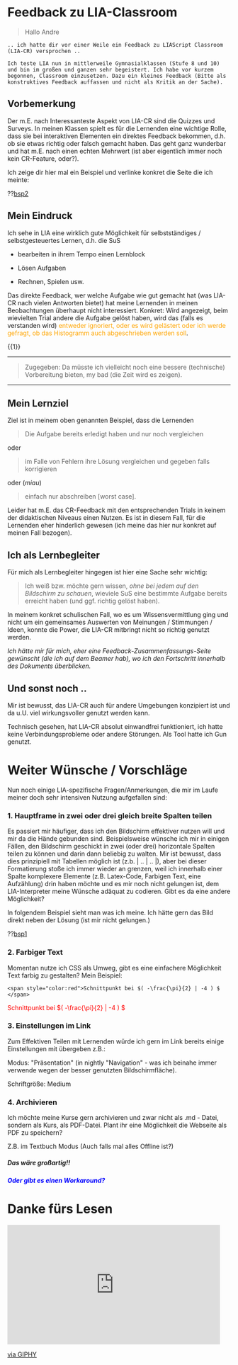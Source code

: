 <!--
author: Christian Golnik

language: de

link: https://gist.githubusercontent.com/andre-dietrich/3c69f68b2c4d80c8c6eb177229ae1ae8/raw/31cde15c4a7f3c2eda7d5ebdea440205f366acad/hideCircle.css

-->

# Feedback zu LIA-Classroom


> Hallo Andre

    .. ich hatte dir vor einer Weile ein Feedback zu LIAScript Classroom (LIA-CR) versprochen .. 

    Ich teste LIA nun in mittlerweile Gymnasialklassen (Stufe 8 und 10) und bin im großen und ganzen sehr begeistert. Ich habe vor kurzem begonnen, Classroom einzusetzen. Dazu ein kleines Feedback (Bitte als konstruktives Feedback auffassen und nicht als Kritik an der Sache).

## Vorbemerkung

Der m.E. nach Interessanteste Aspekt von LIA-CR sind die Quizzes und Surveys. In meinen Klassen spielt es für die Lernenden eine wichtige Rolle, dass sie bei interaktiven Elementen ein direktes Feedback bekommen, d.h. ob sie etwas richtig oder falsch gemacht haben. Das geht ganz wunderbar und hat m.E. nach einen echten Mehrwert (ist aber eigentlich immer noch kein CR-Feature, oder?). 

Ich zeige dir hier mal ein Beispiel und verlinke konkret die Seite die ich meinte:

??[bsp2](https://liascript.github.io/nightly/?https://raw.githubusercontent.com/wulstbug/Klotzsche/master/Skripte/LIA/bsp2.md#1)

## Mein Eindruck

Ich sehe in LIA eine wirklich gute Möglichkeit für selbstständiges / selbstgesteuertes Lernen, d.h. die SuS     

 - bearbeiten in ihrem Tempo einen Lernblock

 - Lösen Aufgaben

 - Rechnen, Spielen usw. 
    
Das direkte Feedback, wer welche Aufgabe wie gut gemacht hat (was LIA-CR nach vielen Antworten bietet) hat meine Lernenden in meinen Beobachtungen überhaupt nicht interessiert. Konkret: Wird angezeigt, beim wievielten Trial andere die Aufgabe gelöst haben, wird das (falls es verstanden wird) <span style="color:orange">entweder ignoriert, oder es wird gelästert oder ich werde gefragt, ob das Histogramm auch abgeschrieben werden soll</span>. 

{{1}}
***************
> Zugegeben: Da müsste ich vielleicht noch eine bessere (technische) Vorbereitung bieten, my bad (die Zeit wird es zeigen).
***************

## Mein Lernziel

Ziel ist in meinem oben genannten Beispiel, dass die Lernenden 

> Die Aufgabe bereits erledigt haben und nur noch vergleichen 

oder 

> im Falle von Fehlern ihre Lösung vergleichen und gegeben falls korrigieren 

oder (_miau_)

> einfach nur abschreiben [worst case]. 

Leider hat m.E. das CR-Feedback mit den entsprechenden Trials in keinem der didaktischen Niveaus einen Nutzen. Es ist in diesem Fall, für die Lernenden eher hinderlich gewesen (ich meine das hier nur konkret auf meinen Fall bezogen).

## Ich als Lernbegleiter

Für mich als Lernbegleiter hingegen ist hier eine Sache sehr wichtig: 

> Ich weiß bzw. möchte gern wissen, _ohne bei jedem auf den Bildschirm zu schauen_, wieviele SuS eine bestimmte Aufgabe bereits erreicht haben (und ggf. richtig gelöst haben). 

In meinem konkret schulischen Fall, wo es um Wissensvermittlung ging und nicht um ein gemeinsames Auswerten von Meinungen / Stimmungen / Ideen, konnte die Power, die LIA-CR mitbringt nicht so richtig genutzt werden. 

_Ich hätte mir für mich, eher eine Feedback-Zusammenfassungs-Seite gewünscht (die ich auf dem Beamer hab), wo ich den Fortschritt innerhalb des Dokuments überblicken._

## Und sonst noch ..

Mir ist bewusst, das LIA-CR auch für andere Umgebungen konzipiert ist und da u.U. viel wirkungsvoller genutzt werden kann.

Technisch gesehen, hat LIA-CR absolut einwandfrei funktioniert, ich hatte keine Verbindungsprobleme oder andere Störungen. Als Tool hatte ich Gun genutzt.

# Weiter Wünsche / Vorschläge

Nun noch einige LIA-spezifische Fragen/Anmerkungen, die mir im Laufe meiner doch sehr intensiven Nutzung aufgefallen sind:

### 1. Hauptframe in zwei oder drei gleich breite Spalten teilen

Es passiert mir häufiger, dass ich den Bildschirm effektiver nutzen will und mir da die Hände gebunden sind. Beispielsweise wünsche ich mir in einigen Fällen, den Bildschirm geschickt in zwei (oder drei) horizontale Spalten teilen zu können und darin dann beliebig zu walten. Mir ist bewusst, dass dies prinzipiell mit Tabellen möglich ist (z.b. | .. | .. |), aber bei dieser Formatierung stoße ich immer wieder an grenzen, weil ich innerhalb einer Spalte komplexere Elemente (z.B. Latex-Code, Farbigen Text, eine Aufzählung) drin haben möchte und es mir noch nicht gelungen ist, dem LIA-Interpreter meine Wünsche adäquat zu codieren. Gibt es da eine andere Möglichkeit?

In folgendem Beispiel sieht man was ich meine. Ich hätte gern das Bild direkt neben der Lösung (ist mir nicht gelungen.)

??[bsp1](https://liascript.github.io/nightly/?https://raw.githubusercontent.com/wulstbug/Klotzsche/master/Skripte/LIA/bsp1.md)

### 2. Farbiger Text 

Momentan nutze ich CSS als Umweg, gibt es eine einfachere Möglichkeit Text farbig zu gestalten? Mein Beispiel:

`<span style="color:red">Schnittpunkt bei $( -\frac{\pi}{2} | -4 ) $ </span>`

<span style="color:red">Schnittpunkt bei $( -\frac{\pi}{2} | -4 ) $ </span>



### 3. Einstellungen im Link

Zum Effektiven Teilen mit Lernenden würde ich gern im Link bereits einige Einstellungen mit übergeben z.B.:

Modus: "Präsentation" (in nightly "Navigation" - was ich beinahe immer verwende wegen der besser genutzten Bildschirmfläche).

Schriftgröße: Medium

### 4. Archivieren

Ich möchte meine Kurse gern archivieren und zwar nicht als .md - Datei, sondern als Kurs, als PDF-Datei. Plant ihr eine Möglichkeit die Webseite als PDF zu speichern? 

Z.B. im Textbuch Modus (Auch falls mal alles Offline ist?) 

<span style="color:orange">***<H5>Das wäre großartig!!</H5>***</span>

<span style="color:blue">***Oder gibt es einen Workaround?***</span>

# Danke fürs Lesen

<iframe src="https://giphy.com/embed/A3556xyE9eMyE7ETv2" width="480" height="270" frameBorder="0" class="giphy-embed" allowFullScreen></iframe><p><a href="https://giphy.com/gifs/hulu-animaniacs-the-A3556xyE9eMyE7ETv2">via GIPHY</a></p>